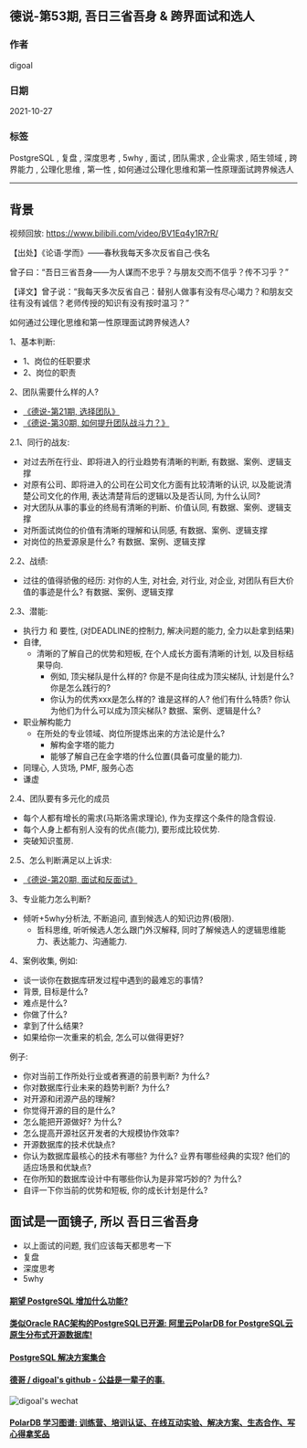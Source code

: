 ## 德说-第53期, 吾日三省吾身 & 跨界面试和选人    
                                          
### 作者                                          
digoal                                          
                                          
### 日期                                          
2021-10-27                                          
                                          
### 标签                                          
PostgreSQL , 复盘 , 深度思考 , 5why , 面试 , 团队需求 , 企业需求 , 陌生领域 , 跨界能力 , 公理化思维 , 第一性 , 如何通过公理化思维和第一性原理面试跨界候选人                  
                                          
----                                          
                                          
## 背景            
      
视频回放: https://www.bilibili.com/video/BV1Eq4y1R7rR/      
    
【出处】《论语·学而》——春秋我每天多次反省自己·佚名    
    
曾子曰：“吾日三省吾身——为人谋而不忠乎？与朋友交而不信乎？传不习乎？”    
    
【译文】曾子说：“我每天多次反省自己：替别人做事有没有尽心竭力？和朋友交往有没有诚信？老师传授的知识有没有按时温习？”    
    
  
如何通过公理化思维和第一性原理面试跨界候选人?    
  
1、基本判断:   
- 1、岗位的任职要求  
- 2、岗位的职责  
  
2、团队需要什么样的人?    
- [《德说-第21期, 选择团队》](../202108/20210826_01.md)      
- [《德说-第30期, 如何提升团队战斗力？》](../202109/20210914_05.md)      
    
2\.1、同行的战友:   
- 对过去所在行业、即将进入的行业趋势有清晰的判断, 有数据、案例、逻辑支撑    
- 对原有公司、即将进入的公司在公司文化方面有比较清晰的认识, 以及能说清楚公司文化的作用, 表达清楚背后的逻辑以及是否认同, 为什么认同?   
- 对大团队从事的事业的终局有清晰的判断、价值认同, 有数据、案例、逻辑支撑    
- 对所面试岗位的价值有清晰的理解和认同感, 有数据、案例、逻辑支撑     
- 对岗位的热爱源泉是什么? 有数据、案例、逻辑支撑       
  
2\.2、战绩:   
- 过往的值得骄傲的经历: 对你的人生, 对社会, 对行业, 对企业, 对团队有巨大价值的事迹是什么? 有数据、案例、逻辑支撑  
  
2\.3、潜能:   
- 执行力 和 要性, (对DEADLINE的控制力, 解决问题的能力, 全力以赴拿到结果)      
- 自律,        
    - 清晰的了解自己的优势和短板, 在个人成长方面有清晰的计划, 以及目标结果导向.    
        - 例如, 顶尖梯队是什么样的? 你是不是向往成为顶尖梯队, 计划是什么? 你是怎么践行的?   
        - 你认为的优秀xxx是怎么样的? 谁是这样的人? 他们有什么特质? 你认为他们为什么可以成为顶尖梯队? 数据、案例、逻辑是什么?   
- 职业解构能力  
    - 在所处的专业领域、岗位所提炼出来的方法论是什么?     
        - 解构金字塔的能力      
        - 能够了解自己在金字塔的什么位置(具备可度量的能力).  
- 同理心, 人货场, PMF, 服务心态  
- 谦虚  
  
2\.4、团队要有多元化的成员  
- 每个人都有增长的需求(马斯洛需求理论), 作为支撑这个条件的隐含假设.   
- 每个人身上都有别人没有的优点(能力), 要形成比较优势.       
- 突破知识茧房.  
  
2\.5、怎么判断满足以上诉求:  
- [《德说-第20期, 面试和反面试》](../202108/20210825_02.md)        
    
3、专业能力怎么判断?    
- 倾听+5why分析法, 不断追问, 直到候选人的知识边界(极限).    
    - 哲科思维, 听听候选人怎么跟门外汉解释, 同时了解候选人的逻辑思维能力、表达能力、沟通能力.    
  
4、案例收集, 例如:   
- 谈一谈你在数据库研发过程中遇到的最难忘的事情?     
- 背景, 目标是什么?     
- 难点是什么?     
- 你做了什么?     
- 拿到了什么结果?     
- 如果给你一次重来的机会, 怎么可以做得更好?   
  
  
  
例子:   
- 你对当前工作所处行业或者赛道的前景判断? 为什么?     
- 你对数据库行业未来的趋势判断? 为什么?     
- 对开源和闭源产品的理解?     
- 你觉得开源的目的是什么?     
- 怎么能把开源做好? 为什么?     
- 怎么提高开源社区开发者的大规模协作效率?     
- 开源数据库的技术优缺点?     
- 你认为数据库最核心的技术有哪些? 为什么? 业界有哪些经典的实现? 他们的适应场景和优缺点?      
- 在你所知的数据库设计中有哪些你认为是非常巧妙的? 为什么?     
- 自评一下你当前的优势和短板, 你的成长计划是什么?     
    
   
  
## 面试是一面镜子, 所以 吾日三省吾身  
- 以上面试的问题, 我们应该每天都思考一下  
- 复盘    
- 深度思考    
- 5why    
  
    
  
#### [期望 PostgreSQL 增加什么功能?](https://github.com/digoal/blog/issues/76 "269ac3d1c492e938c0191101c7238216")
  
  
#### [类似Oracle RAC架构的PostgreSQL已开源: 阿里云PolarDB for PostgreSQL云原生分布式开源数据库!](https://github.com/ApsaraDB/PolarDB-for-PostgreSQL "57258f76c37864c6e6d23383d05714ea")
  
  
#### [PostgreSQL 解决方案集合](https://yq.aliyun.com/topic/118 "40cff096e9ed7122c512b35d8561d9c8")
  
  
#### [德哥 / digoal's github - 公益是一辈子的事.](https://github.com/digoal/blog/blob/master/README.md "22709685feb7cab07d30f30387f0a9ae")
  
  
![digoal's wechat](../pic/digoal_weixin.jpg "f7ad92eeba24523fd47a6e1a0e691b59")
  
  
#### [PolarDB 学习图谱: 训练营、培训认证、在线互动实验、解决方案、生态合作、写心得拿奖品](https://www.aliyun.com/database/openpolardb/activity "8642f60e04ed0c814bf9cb9677976bd4")
  
